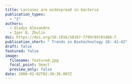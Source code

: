 ```yaml
---
title: Laccases are widespread in bacteria
publication_types:
  - "2"
authors:
  - Gladys Alexandre
  - Igor B. Zhulin
doi: https://doi.org/10.1016/S0167-7799(99)01406-7
publication_short: " Trends in Biotechnology 18: 41-42"
draft: false
featured: false
image:
  filename: featured.jpg
  focal_point: Smart
  preview_only: false
date: 2000-02-02T02:30:36.007Z
---
```

